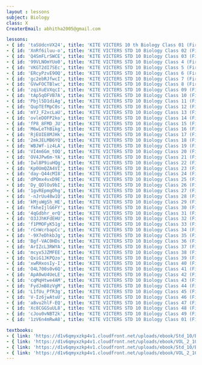 ```yaml
--- 
layout : lessons 
subject: Biology
class: X
CreaterEmail: abhitha2005@gmail.com

lessons: 
- { id: 'taSUdcnVX24', title: 'KITE VICTERS 10 th Biology Class 01 (First Bell-ഫസ്റ്റ് ബെല്‍)' }
- { id: 'XnRf6iluu-o', title: 'KITE VICTERS STD 10 Biology Class 02 (First Bell-ഫസ്റ്റ് ബെല്‍)' }
- { id: 'Q4SmFLrSWCE', title: 'KITE VICTERS STD 10 Biology Class 03 (First Bell-ഫസ്റ്റ് ബെല്‍)' }
- { id: '99VLNOmYUo0', title: 'KITE VICTERS STD 10 Biology Class 4 (First Bell-ഫസ്റ്റ് ബെല്‍)' }
- { id: 'VKGT2dI7SEc', title: 'KITE VICTERS STD 10 Biology Class 5 (First Bell-ഫസ്റ്റ് ബെല്‍)' }
- { id: 'ERcyPzvE9OQ', title: 'KITE VICTERS STD 10 Biology Class 6 (First Bell-ഫസ്റ്റ് ബെല്‍)' }
- { id: 'gc2ebRJfwcI', title: 'KITE VICTERS STD 10 Biology Class 7 (First Bell-ഫസ്റ്റ് ബെല്‍)' }
- { id: 'GVwFOCTBlwc', title: 'KITE VICTERS STD 10 Biology Class 8 (First Bell-ഫസ്റ്റ് ബെല്‍)' }
- { id: 'zqiXuEVXqcI', title: 'KITE VICTERS STD 10 Biology Class 09 (First Bell-ഫസ്റ്റ് ബെല്‍)' }
- { id: 'tAp5qOFVB7A', title: 'KITE VICTERS STD 10 Biology Class 10 (First Bell-ഫസ്റ്റ് ബെല്‍)' }
- { id: 'Pbjl5D1diAg', title: 'KITE VICTERS STD 10 Biology Class 11 (First Bell-ഫസ്റ്റ് ബെല്‍)' }
- { id: 'QupTEfMpC0s', title: 'KITE VICTERS STD 10 Biology Class 12 (First Bell-ഫസ്റ്റ് ബെല്‍)' }
- { id: 'mYJ_F2xcLaU', title: 'KITE VICTERS STD 10 Biology Class 13 (First Bell-ഫസ്റ്റ് ബെല്‍)' }
- { id: 'ovleDOFP2ko', title: 'KITE VICTERS STD 10 Biology Class 14 (First Bell-ഫസ്റ്റ് ബെല്‍)' }
- { id: 'fP8_8FMD_JU', title: 'KITE VICTERS STD 10 Biology Class 15 (First Bell-ഫസ്റ്റ് ബെല്‍)' }
- { id: 'M6wLeThBikg', title: 'KITE VICTERS STD 10 Biology Class 16 (First Bell-ഫസ്റ്റ് ബെല്‍)' }
- { id: 'RjEUIE8MJHk', title: 'KITE VICTERS STD 10 Biology Class 17 (First Bell-ഫസ്റ്റ് ബെല്‍)' }
- { id: '2mkJELMB6YQ', title: 'KITE VICTERS STD 10 Biology Class 18 (First Bell-ഫസ്റ്റ് ബെല്‍)' }
- { id: 'WBJWf-iz4LA', title: 'KITE VICTERS STD 10 Biology Class 19 (First Bell-ഫസ്റ്റ് ബെല്‍)' }
- { id: 'VI4m6Gm_tOQ', title: 'KITE VICTERS STD 10 Biology Class 20 (First Bell-ഫസ്റ്റ് ബെല്‍)' }
- { id: 'OV4JPw6m-YA', title: 'KITE VICTERS STD 10 Biology Class 21 (First Bell-ഫസ്റ്റ് ബെല്‍)' }
- { id: 'Iwl8P9iuHQg', title: 'KITE VICTERS STD 10 Biology Class 22 (First Bell-ഫസ്റ്റ് ബെല്‍)' }
- { id: 'Kp0UmQZA4VI', title: 'KITE VICTERS STD 10 Biology Class 23 (First Bell-ഫസ്റ്റ് ബെല്‍)' }
- { id: 'day-Q44cMI8', title: 'KITE VICTERS STD 10 Biology Class 24 (First Bell-ഫസ്റ്റ് ബെല്‍)' }
- { id: 'dPOmx4vxD9E', title: 'KITE VICTERS STD 10 Biology Class 25 (First Bell-ഫസ്റ്റ് ബെല്‍)' }
- { id: 'Dy_QDlOu9bI', title: 'KITE VICTERS STD 10 Biology Class 26 (First Bell-ഫസ്റ്റ് ബെല്‍)' }
- { id: '1gvREpmgOhg', title: 'KITE VICTERS STD 10 Biology Class 27 (First Bell-ഫസ്റ്റ് ബെല്‍)' }
- { id: '-nJrUu48w1Q', title: 'KITE VICTERS STD 10 Biology Class 28 (First Bell-ഫസ്റ്റ് ബെല്‍)' }
- { id: 'kMjuWgSh_HE', title: 'KITE VICTERS STD 10 Biology Class 29 (First Bell-ഫസ്റ്റ് ബെല്‍)' }
- { id: 'fkheIjlG6FY', title: 'KITE VICTERS STD 10 Biology Class 30 (First Bell-ഫസ്റ്റ് ബെല്‍)' }
- { id: '4qGdbhr_erQ', title: 'KITE VICTERS STD 10 Biology Class 31 (First Bell-ഫസ്റ്റ് ബെല്‍)' }
- { id: 'O3JJhKFdEHU', title: 'KITE VICTERS STD 10 Biology Class 32 (First Bell-ഫസ്റ്റ് ബെല്‍)' }
- { id: 'f1PMOFyK51g', title: 'KITE VICTERS STD 10 Biology Class 33 (First Bell-ഫസ്റ്റ് ബെല്‍)' }
- { id: 'rCnWcrbapCc', title: 'KITE VICTERS STD 10 Biology Class 34 (First Bell-ഫസ്റ്റ് ബെല്‍)' }
- { id: '-9X7eDhkbJg', title: 'KITE VICTERS STD 10 Biology Class 35 (First Bell-ഫസ്റ്റ് ബെല്‍)' }
- { id: 'Bgf-VAC0HDs', title: 'KITE VICTERS STD 10 Biology Class 36 (First Bell-ഫസ്റ്റ് ബെല്‍)' }
- { id: 'ArIZcL3RWYA', title: 'KITE VICTERS STD 10 Biology Class 37 (First Bell-ഫസ്റ്റ് ബെല്‍)' }
- { id: 'mcyx5JZMFEE', title: 'KITE VICTERS STD 10 Biology Class 38 (First Bell-ഫസ്റ്റ് ബെല്‍)' }
- { id: 'QxiG1JKPQzo', title: 'KITE VICTERS STD 10 Biology Class 39 (First Bell-ഫസ്റ്റ് ബെല്‍)' }
- { id: 'xwRHxosIy-I', title: 'KITE VICTERS STD 10 Biology Class 40 (First Bell-ഫസ്റ്റ് ബെല്‍)' }
- { id: 'O4L700s0v6Q', title: 'KITE VICTERS STD 10 Biology Class 41 (First Bell-ഫസ്റ്റ് ബെല്‍)' }
- { id: 'ApA0wU4UeLE', title: 'KITE VICTERS STD 10 Biology Class 42 (First Bell-ഫസ്റ്റ് ബെല്‍)' }
- { id: 'cqMqHtwe4AM', title: 'KITE VICTERS STD 10 Biology Class 43 (First Bell-ഫസ്റ്റ് ബെല്‍)' }
- { id: 'FydJmB8zVgM', title: 'KITE VICTERS STD 10 Biology Class 44 (First Bell-ഫസ്റ്റ് ബെല്‍)' }
- { id: 'L1fUu_PfR3g', title: 'KITE VICTERS STD 10 Biology Class 45 (First Bell-ഫസ്റ്റ് ബെല്‍)' }
- { id: 'V-Iz6jwAtuU', title: 'KITE VICTERS STD 10 Biology Class 46 (First Bell-ഫസ്റ്റ് ബെല്‍)' }
- { id: 'a8vu2hlF-EQ', title: 'KITE VICTERS STD 10 Biology Class 47 (First Bell-ഫസ്റ്റ് ബെല്‍)' }
- { id: 'Xc8CGGSuUL8', title: 'KITE VICTERS STD 10 Biology Class 48 (First Bell-ഫസ്റ്റ് ബെല്‍)' }
- { id: 'cJou0vNBT2k', title: 'KITE VICTERS STD 10 Biology Class 49 (First Bell-ഫസ്റ്റ് ബെല്‍)' }
- { id: '1zV6n4mRwA8', title: 'KITE VICTERS STD 10 Biology Class 01 (First Bell-ഫസ്റ്റ് ബെല്‍) (Revision)' }

textbooks:
- { link: 'https://d1v6qmyxzkp4v1.cloudfront.net/uploads/ebook/Std_10/Biology_Eng_1/Biology_Eng_1.pdf', title: 'Biology Part -1' , medium: 'English' }
- { link: 'https://d1v6qmyxzkp4v1.cloudfront.net/uploads/ebook/VOL_2_10/Biology_English_2/Biology_English_2.pdf', title: 'Biology Part -2' , medium: 'English' }
- { link: 'https://d1v6qmyxzkp4v1.cloudfront.net/uploads/ebook/Std_10/Biology_Mal_1/Biology_Mal_1.pdf', title: 'Biology Part -1' , medium: 'Malayalam' }
- { link: 'https://d1v6qmyxzkp4v1.cloudfront.net/uploads/ebook/VOL_2_10/Biology_Malayalam_2/Biology_Malayalam_2.pdf', title: 'Biology Part -2' , medium: 'Malayalam' }
---
```

